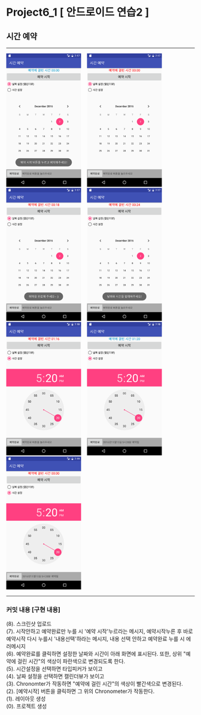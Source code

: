 # Project6_1 [ 안드로이드 연습2 ]

<h2>시간 예약</h2>
<hr>
<img width=200 src="https://github.com/Curookie/Android3_161202/blob/master/app/pics/Screenshot_1480663027.png?raw=true">&nbsp;&nbsp;&nbsp;
<img width=200 src="https://github.com/Curookie/Android3_161202/blob/master/app/pics/Screenshot_1480663052.png?raw=true">&nbsp;&nbsp;&nbsp;
<img width=200 src="https://github.com/Curookie/Android3_161202/blob/master/app/pics/Screenshot_1480663070.png?raw=true">&nbsp;&nbsp;&nbsp;
<img width=200 src="https://github.com/Curookie/Android3_161202/blob/master/app/pics/Screenshot_1480663077.png?raw=true">&nbsp;&nbsp;&nbsp;
<img width=200 src="https://github.com/Curookie/Android3_161202/blob/master/app/pics/Screenshot_1480663128.png?raw=true">&nbsp;&nbsp;&nbsp;
<img width=200 src="https://github.com/Curookie/Android3_161202/blob/master/app/pics/Screenshot_1480663134.png?raw=true">&nbsp;&nbsp;&nbsp;
<img width=200 src="https://github.com/Curookie/Android3_161202/blob/master/app/pics/Screenshot_1480663156.png?raw=true">&nbsp;&nbsp;&nbsp;
<br>
<hr>
<h3>커밋 내용 [구현 내용]</h3>
(8). 스크린샷 업로드<br>
(7). 시작안하고 예약완료만 누를 시 '예약 시작'누르라는 메시지, 예약시작누른 후 바로 예약시작 다시 누를시 '내용선택'하라는 메시지, 내용 선택 안하고 예약완료 누를 시 에러메시지<br>
(6). 예약완료를 클릭하면 설정한 날짜와 시간이 아래 화면에 표시된다. 또한, 상위 "예약에 걸린 시간"의 색상이 파란색으로 변경되도록 한다.<br>
(5). 시간설정을 선택하면 타입피커가 보이고<br>
(4). 날짜 설정을 선택하면 캘린더뷰가 보이고<br>
(3). Chronomter가 작동하면 "예약에 걸린 시간"의 색상이 빨간색으로 변경된다.<br>
(2). [예약시작] 버튼을 클릭하면 그 위의 Chronometer가 작동한다.<br>
(1). 레이아웃 생성<br>
(0). 프로젝트 생성<br>
<br>
<br>
